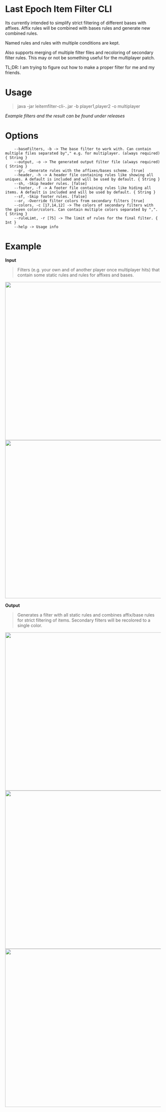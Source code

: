 # Last Epoch Item Filter CLI

Its currently intended to simplify strict filtering of different bases with affixes.
Affix rules will be combined with bases rules and generate new combined rules.

Named rules and rules with multiple conditions are kept.

Also supports merging of multiple filter files and recoloring of secondary filter rules.
This may or not be something useful for the multiplayer patch.

TL;DR: I am trying to figure out how to make a proper filter for me and my friends.

# Usage
> java -jar leitemfilter-cli-*.*.jar -b player1,player2 -o multiplayer

*Example filters and the result can be found under releases*

# Options
```
    --baseFilters, -b -> The base filter to work with. Can contain multiple files separated by"," e.g. for multiplayer. (always required) { String }
    --output, -o -> The generated output filter file (always required) { String }
    --gr, -Generate rules with the affixes/bases scheme. [true]
    --header, -h -> A header file containing rules like showing all uniques. A default is included and will be used by default. { String }
    --sh, -Skip header rules. [false]
    --footer, -f -> A footer file containing rules like hiding all items. A default is included and will be used by default. { String }
    --sf, -Skip footer rules. [false]
    --or, -Override filter colors from secondary filters [true]
    --colors, -c [17,14,12] -> The colors of secondary filters with the given color/colors. Can contain multiple colors separated by ",". { String }
    --ruleLimt, -r [75] -> The limit of rules for the final filter. { Int }
    --help -> Usage info
```

# Example 

**Input**
> Filters (e.g. your own and of another player once multiplayer hits) that contain some static rules and rules for affixes and bases.
<img src="images/player1.png?raw=true" width="512">
<img src="images/player2.png?raw=true" width="512">

**Output**
> Generates a filter with all static rules and combines affix/base rules for strict filtering of items.
> Secondary filters will be recolored to a single color.
<img src="images/merge1.png?raw=true" width="512">
<img src="images/merge2.png?raw=true" width="512">
<img src="images/merge3.png?raw=true" width="512">
